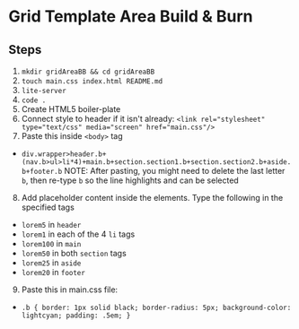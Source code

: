 # Grid Template Area Build & Burn

## Steps
1. `mkdir gridAreaBB && cd gridAreaBB`
2. `touch main.css index.html README.md`
3. `lite-server`
4. `code .`
5. Create HTML5 boiler-plate
6. Connect style to header if it isn't already: `<link rel="stylesheet" type="text/css" media="screen" href="main.css"/>`
7. Paste this inside `<body>` tag
* `div.wrapper>header.b+(nav.b>ul>li*4)+main.b+section.section1.b+section.section2.b+aside.b+footer.b`
NOTE: After pasting, you might need to delete the last letter `b`, then re-type `b` so the line highlights and can be selected
8. Add placeholder content inside the elements. Type the following in the specified tags
* `lorem5` in `header`
* `lorem1` in each of the 4 `li` tags
* `lorem100` in `main`
* `lorem50` in both `section` tags
* `lorem25` in `aside`
* `lorem20` in `footer`
9. Paste this in main.css file:
* `.b {
    border: 1px solid black;
    border-radius: 5px;
    background-color: lightcyan;
    padding: .5em;
}`


